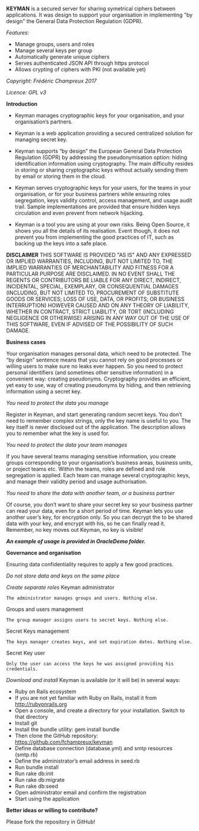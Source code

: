 **KEYMAN** is a secured server for sharing symetrical ciphers between applications.
It was design to support your organisation in implementing "by design" the General Data Protection Regulation (GDPR). 

*Features:*

* Manage groups, users and roles
* Manage several keys per group
* Automatically generate unique ciphers
* Serves authenticated JSON API through https protocol
* Allows crypting of ciphers with PKI (not available yet)

*Copyright: Frédéric Champreux 2017*

*Licence: GPL v3*

**Introduction**

 * Keyman manages cryptographic keys for your organisation, and your organisation’s partners.

 * Keyman is a web application providing a secured centralized solution for managing secret key.

 * Keyman supports “by design” the European General Data Protection Regulation (GDPR) by addressing the pseudonymisation option: hiding identification information using cryptography.
The main difficulty resides in storing or sharing cryptographic keys without actually sending them by email or storing them in the cloud. 

 * Keyman serves cryptographic keys for your users, for the teams in your organisation, or for your business partners while ensuring roles segregation, keys validity control, access management, and usage audit trail. Sample implementations are provided that ensure hidden keys circulation and even prevent from network hijacking.

 * Keyman is a tool you are using at your own risks. Being Open Source, it shows you all the details of its realisation. Event though, it does not prevent you from implementing the good practices of IT, such as backing up the keys into a safe place.

**DISCLAIMER**
THIS SOFTWARE IS PROVIDED "AS IS" AND ANY EXPRESSED OR IMPLIED WARRANTIES, INCLUDING, BUT NOT LIMITED TO, THE IMPLIED WARRANTIES OF MERCHANTABILITY AND FITNESS FOR A PARTICULAR PURPOSE ARE DISCLAIMED. IN NO EVENT SHALL THE REGENTS OR CONTRIBUTORS BE LIABLE FOR ANY DIRECT, INDIRECT, INCIDENTAL, SPECIAL, EXEMPLARY, OR CONSEQUENTIAL DAMAGES (INCLUDING, BUT NOT LIMITED TO, PROCUREMENT OF SUBSTITUTE GOODS OR SERVICES; LOSS OF USE, DATA, OR PROFITS; OR BUSINESS INTERRUPTION) HOWEVER CAUSED AND ON ANY THEORY OF LIABILITY, WHETHER IN CONTRACT, STRICT LIABILITY, OR TORT (INCLUDING NEGLIGENCE OR OTHERWISE) ARISING IN ANY WAY OUT OF THE USE OF THIS SOFTWARE, EVEN IF ADVISED OF THE POSSIBILITY OF SUCH DAMAGE.

**Business cases**

Your organisation manages personal data, which need to be protected. The “by design” sentence means that you cannot rely on good processes or willing users to make sure no leaks ever happen. So you need to protect personal identifiers (and sometimes other sensitive information) in a convenient way: creating pseudonyms. Cryptography provides an efficient, yet easy to use, way of creating pseudonyms by hiding, and then retrieving information using a secret key. 

*You need to protect the data you manage*

Register in Keyman, and start generating random secret keys. You don’t need to remember complex strings, only the key name is useful to you. The key itself is never disclosed out of the application. The description allows you to remember what the key is used for.

*You need to protect the data your team manages*

If you have several teams managing sensitive information, you create groups corresponding to your organisation’s business areas, business units, or project teams etc. Within the teams, roles are defined and role segregation is applied. Each team can manage several cryptographic keys, and manage their validity period and usage authorisation.

*You need to share the data with another team, or a business partner*

Of course, you don’t want to share your secret key so your business partner can read your data, even for a short period of time. Keyman lets you use another user’s key, for encryption only. So you can decrypt the to be shared data with your key, and encrypt with his, so he can finally read it. Remember, no key moves out Keyman, no key is visible!

**_An example of usage is provided in OracleDemo folder._**

**Governance and organisation**

Ensuring data confidentiality requires to apply a few good practices.

*Do not store data and keys on the same place*

*Create separate roles*
Keyman administrator

	The administrator manages groups and users. Nothing else.

Groups and users management

	The group manager assigns users to secret keys. Nothing else.

Secret Keys management

	The keys manager creates keys, and set expiration dates. Nothing else.

Secret Key user

	Only the user can access the keys he was assigned providing his credentials.

*Download and install*
Keyman is available (or it will be) in several ways:

 * Ruby on Rails ecosystem
 * If you are not yet familiar with Ruby on Rails, install it from http://rubyonrails.org
 * Open a console, and create a directory for your installation. Switch to that directory
 * Install git
 * Install the bundle utility: gem install bundle
 * Then clone the GitHub repository: https://github.com/fchampreux/keyman
 * Define database connection (database.yml) and smtp resources (smtp.rb)
 * Define the administrator’s email address in seed.rb
 * Run bundle install
 * Run rake db:init
 * Run rake db:migrate
 * Run rake db:seed
 *  Open administrator email and confirm the registration
 * Start using the application
 
 **Better ideas or willing to contribute?**
 
 Please fork the repository in GitHub!
